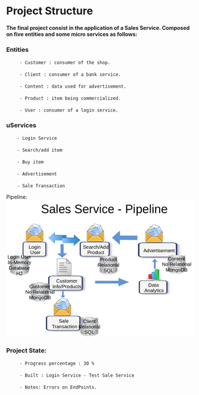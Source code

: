 # Project Structure

#### The final project consist in the application of a Sales Service. Composed on five entities and some micro services as follows:

### Entities
         
         - Customer : consumer of the shop.
         
         - Client : consumer of a bank service.
         
         - Content : data used for advertisement.
         
         - Product : item being commercialized.
         
         - User : consumer of a login service.
 
### uServices

        - Login Service
        
        - Search/add item
        
        - Buy item
        
        - Advertisement
        
        - Sale Transaction


Pipeline:
![Sales Service](https://github.com/vmartinezsolarte/Final-Project-_-Bootcamp-2019-Globant/blob/master/Week4/VictorMartinez/spring-integration-test/home/rocks/Pipeline.jpg?raw=true)

### Project State: 

         - Progress percentage : 30 % 
         
         - Built : Login Service - Test Sale Service
         
         - Notes: Errors on EndPoints. 
